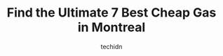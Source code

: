 ---
layout: ampstory
image: https://i0.wp.com/www.auto.or.id/wp-content/uploads/2023/06/petro-canada-0-montreal-1686322172.jpeg?resize=640,853
author: techidn
featured: false
description: Montreal, Quebec, Canada is a haven for Cheap Gas enthusiasts, boasting an impressive array of 7 top-notch establishments. Whether youre a seasoned connoisseur or simply curious to explore 
title: Find the Ultimate 7 Best Cheap Gas in Montreal
cover:
   title: Find the Ultimate 7 Best Cheap Gas in Montreal
   subtitle: AUTO.OR.ID
   background: https://www.auto.or.id/wp-content/uploads/2023/06/petro-canada-0-montreal-1686322172.jpeg

pages: 
 - layout: thirds
   top: <h1>#1 Ultramar</h1>
   bottom: "<p>I usually have no issues filling up at this location,  but today was not a good time!Posted price on street sign was 52.4, pumps were at 52.9.When I asked the attendant t</p>"
   background: https://www.auto.or.id/wp-content/uploads/2023/06/petro-canada-1-montreal-1686322174.jpeg
   backgroundblur: true
 - layout: thirds
   top: <h1>#2 Esso</h1>
   bottom: "<p>5800 Ave Christophe-Colomb, Montreal, Quebec H2S 2G2, Canada</p>"
   background: https://www.auto.or.id/wp-content/uploads/2023/06/petro-canada-2-montreal-1686322174.jpeg
   cta:
      link: https://www.auto.or.id/find-the-ultimate-7-best-cheap-gas-in-montreal/
      text: Find the Ultimate 7 Best Cheap Gas in Montreal
 - layout: thirds
   top: <h1>#3 Ultramar - Gas Station</h1>
   bottom: "<p>3155 Bd Pitfield, Montréal, QC H4S 1N3, Canada</p>"
   background: https://images.unsplash.com/photo-1568616389075-7ec27e747c9a?ixlib=rb-4.0.3&ixid=MnwxMjA3fDB8MHxwaG90by1wYWdlfHx8fGVufDB8fHx8&auto=format&fit=crop&w=640&h=853&q=80
   cta:
      link: https://www.auto.or.id/find-the-ultimate-7-best-cheap-gas-in-montreal/
      text: Find the Ultimate 7 Best Cheap Gas in Montreal
 - layout: thirds
   top: <h1>#4 Petro-Canada</h1>
   bottom: "<p>455 Guy St, Montreal, Quebec H3J 1S9, Canada</p>"
   background: https://images.unsplash.com/photo-1551557479-80682eb12a86?ixlib=rb-4.0.3&ixid=MnwxMjA3fDB8MHxwaG90by1wYWdlfHx8fGVufDB8fHx8&auto=format&fit=crop&w=640&h=853&q=80
   cta:
      link: https://www.auto.or.id/find-the-ultimate-7-best-cheap-gas-in-montreal/
      text: Find the Ultimate 7 Best Cheap Gas in Montreal
 - layout: thirds
   top: <h1>#5 Petro-Canada</h1>
   bottom: "<p>6211 Chem. de la Côte des Neiges, Montréal, QC H3S 2A2, Canada</p>"
   background: https://images.unsplash.com/photo-1604755940508-42d673803330?ixlib=rb-4.0.3&ixid=MnwxMjA3fDB8MHxwaG90by1wYWdlfHx8fGVufDB8fHx8&auto=format&fit=crop&w=640&h=853&q=80
   cta:
      link: https://www.auto.or.id/find-the-ultimate-7-best-cheap-gas-in-montreal/
      text: Find the Ultimate 7 Best Cheap Gas in Montreal
 - layout: thirds
   top: <h1>#6 Petro-Canada</h1>
   bottom: "<p>2033 de, Boul. de Maisonneuve E, Montreal, Quebec H2K 4M2, Canada</p>"
   background: https://images.unsplash.com/photo-1632338962846-8319d1e4c0e0?ixlib=rb-4.0.3&ixid=MnwxMjA3fDB8MHxwaG90by1wYWdlfHx8fGVufDB8fHx8&auto=format&fit=crop&w=640&h=853&q=80
   cta:
      link: https://www.auto.or.id/find-the-ultimate-7-best-cheap-gas-in-montreal/
      text: Find the Ultimate 7 Best Cheap Gas in Montreal
 - layout: thirds
   top: <h1>#7 Petro-Canada</h1>
   bottom: "<p>7700 Av. Papineau, Montréal, QC H2E 2H3, Canada</p>"
   background: https://images.unsplash.com/photo-1494976351278-20cf4a33d65b?ixlib=rb-4.0.3&ixid=MnwxMjA3fDB8MHxwaG90by1wYWdlfHx8fGVufDB8fHx8&auto=format&fit=crop&w=640&h=853&q=80
   cta:
      link: https://www.auto.or.id/find-the-ultimate-7-best-cheap-gas-in-montreal/
      text: Find the Ultimate 7 Best Cheap Gas in Montreal
 - layout: thirds
   middle: Continue reading...
   background: https://images.unsplash.com/photo-1583169215889-68d12eea7c1e?ixlib=rb-4.0.3&ixid=MnwxMjA3fDB8MHxwaG90by1wYWdlfHx8fGVufDB8fHx8&auto=format&fit=crop&w=640&h=853&q=80
   cta:
      link: https://www.auto.or.id/find-the-ultimate-7-best-cheap-gas-in-montreal/
      text: Find the Ultimate 7 Best Cheap Gas in Montreal

---